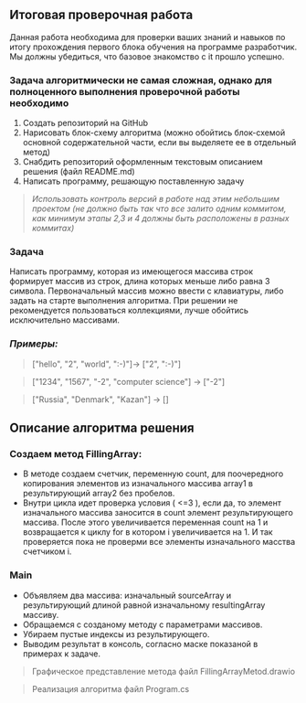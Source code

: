 ## Итоговая проверочная работа

Данная работа необходима для проверки ваших знаний и навыков по итогу прохождения первого блока обучения на программе разработчик. Мы должны убедиться, что базовое знакомство с it прошло успешно.

### Задача алгоритмически не самая сложная, однако для полноценного выполнения проверочной работы необходимо

1. Создать репозиторий на GitHub
2. Нарисовать блок-схему алгоритма (можно обойтись блок-схемой основной содержательной части, если вы выделяете ее в отдельный метод)
3. Снабдить репозиторий оформленным текстовым описанием решения (файл README.md)
4. Написать программу, решающую поставленную задачу

> *Использовать контроль версий в работе над этим небольшим проектом (не должно быть так что все залито одним коммитом, как минимум этапы 2,3 и 4 должны быть расположены в разных коммитах)*

### Задача

Написать программу, которая из имеющегося массива строк формирует массив из строк, длина которых меньше либо равна 3 символа. Первоначальный массив можно ввести с клавиатуры, либо задать на старте выполнения алгоритма. При решении не рекомендуется пользоваться коллекциями, лучше обойтись исключительно массивами.

### *Примеры:*

> ["hello", "2", "world", ":-)"]-> ["2", ":-)"]

> ["1234", "1567", "-2", "computer science"] -> ["-2"]

> ["Russia", "Denmark", "Kazan"] -> []


## Описание алгоритма решения

 ### Создаем метод FillingArray:
 - В методе создаем счетчик, переменную count, для  поочередного копирования элементов из изначального массива array1 в результирующий array2 без пробелов. 
 - Внутри цикла идет проверка условия ( <=3 ), если да, то элемент изначального массива заносится в count элемент результирующего массива.  После этого увеличивается переменная count на 1 и возвращается к циклу for в котором i увеличивается на 1. И так проверяется пока не проверми все элементы изначального масства счетчиком i. 

### Main
- Объявляем два массива: изначальный sourceArray и результирующий длиной равной изначальному resultingArray массиву.
- Обращаемся с созданому методу с параметрами массивов.
- Убираем пустые индексы из результирующего.
- Выводим результат в консоль, согласно маске показаной в примерах к задаче.

> Графическое представление метода файл FillingArrayMetod.drawio

> Реализация алгоритма файл Program.cs